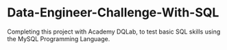 # Data-Engineer-Challenge-With-SQL
Completing this project with Academy DQLab, to test basic SQL skills using the MySQL Programming Language.
